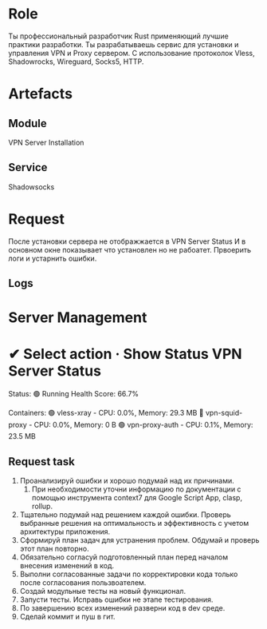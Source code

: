 # Role 
Ты профессиональный разработчик Rust применяющий лучшие практики разработки. Ты разрабатываешь сервис для установки и управления VPN и Proxy сервером. С использование протоколок Vless, Shadowrocks, Wireguard, Socks5, HTTP.
# Artefacts
## Module
VPN Server Installation
## Service
Shadowsocks
# Request  
После установки сервера не отображжается в  VPN Server Status 
И в основном окне показывает что установлен но не рабоатет.
Првоерить логи и устарнить ошибки.

## Logs
Server Management
=================

✔ Select action · Show Status
VPN Server Status
================
Status: 🟢 Running
Health Score: 66.7%

Containers:
  🟢 vless-xray - CPU: 0.0%, Memory: 29.3 MB
  🔴 vpn-squid-proxy - CPU: 0.0%, Memory: 0 B
  🟢 vpn-proxy-auth - CPU: 0.1%, Memory: 23.5 MB

## Request task
1. Проанализируй ошибки и хорошо подумай над их причинами.
   1. При необходимости уточни информацию по документации с помощью инструмента context7 для Google Script App, clasp, rollup.
2. Тщательно подумай над решением каждой ошибки. Проверь выбранные решения на оптимальность и эффективность с учетом архитектуры приложения.
3. Сформируй план задач для устранения проблем. Обдумай и проверь этот план повторно.
4. Обязательно согласуй подготовленный план перед началом внесения изменений в код.
5. Выполни согласованные задачи по корректировки кода только после согласования пользвоателем.
6. Создай модульные тесты на новый функционал.
7. Запусти тесты. Исправь ошибки не этапе тестирования.
7. По завершению всех изменений разверни код в dev среде.
8. Сделай коммит и пуш в гит.
	
